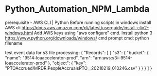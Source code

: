 # Python_Automation_NPM_Lambda
prerequisite - AWS CLI | Python
Before running scripts in windows install AWS cli https://docs.aws.amazon.com/cli/latest/userguide/install-cliv2-windows.html
Add AWS keys using "aws configure" cmd.
Install python 3 https://www.python.org/downloads/windows/
cmd prompt cmd: python filename


test event data for s3 file processing:
{
  "Records": [
    {
      "s3": {
        "bucket": {
          "name": "9514-loaaccelerator-prod",
          "arn": "arn:aws:s3:::9514-loaaccelerator-prod"
        },
        "object": {
          "key": "PTOAccrued/MRDR.PeopleAccrualsPTO__20210219_010246.csv"
        }
      }
    }
  ]
}
